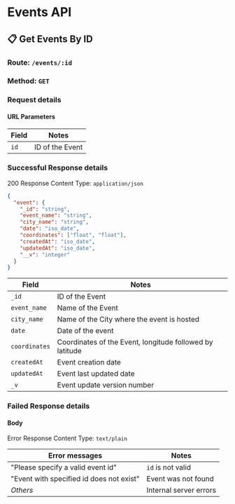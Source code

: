 # Events API

## 📋 Get Events By ID

### Route: `/events/:id`

### Method: `GET`

### Request details

#### URL Parameters

| Field | Notes           |
| ----- | --------------- |
| `id`  | ID of the Event |

### Successful Response details

200 Response Content Type: `application/json`

```json
{
  "event": {
    "_id": "string",
    "event_name": "string",
    "city_name": "string",
    "date": "iso_date",
    "coordinates": ["float", "float"],
    "createdAt": "iso_date",
    "updatedAt": "iso_date",
    "__v": "integer"
  }
}
```

| Field         | Notes                                                    |
| ------------- | -------------------------------------------------------- |
| `_id`         | ID of the Event                                          |
| `event_name`  | Name of the Event                                        |
| `city_name`   | Name of the City where the event is hosted               |
| `date`        | Date of the event                                        |
| `coordinates` | Coordinates of the Event, longitude followed by latitude |
| `createdAt`   | Event creation date                                      |
| `updatedAt`   | Event last updated date                                  |
| `_v`          | Event update version number                              |

### Failed Response details

#### Body

Error Response Content Type: `text/plain`

| Error messages                           | Notes                  |
| ---------------------------------------- | ---------------------- |
| "Please specify a valid event id"        | `id` is not valid      |
| "Event with specified id does not exist" | Event was not found    |
| _Others_                                 | Internal server errors |

